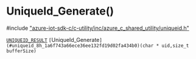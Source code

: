 # UniqueId_Generate()

\#include ["azure-iot-sdk-c/c-utility/inc/azure_c_shared_utility/uniqueid.h"](../iot-c-ref-uniqueid-h.md)  

[`UNIQUEID_RESULT`](#uniqueid_8h_1a2be0f7d1e2fac8e74ad4c4ef15a898ce) `[`UniqueId_Generate`](#uniqueid_8h_1a6f743a66ece36ee132fd19d02fa434b0)(char * uid,size_t bufferSize)`

